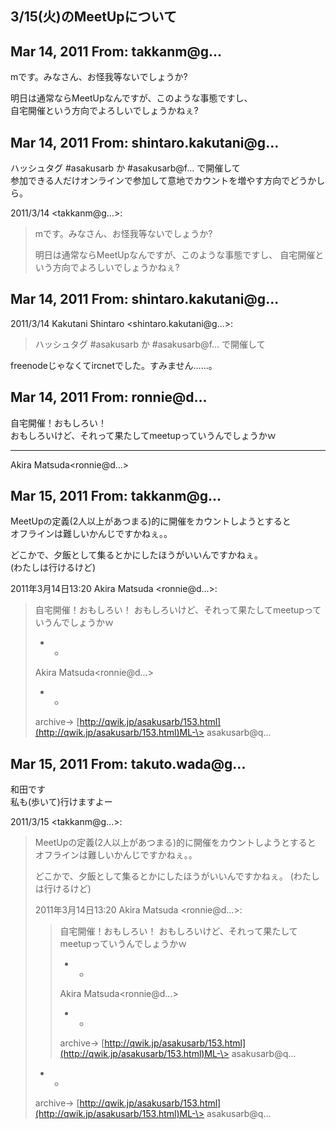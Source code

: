 ## 3/15(火)のMeetUpについて

## Mar 14, 2011 From: takkanm@g...

mです。みなさん、お怪我等ないでしょうか?

明日は通常ならMeetUpなんですが、このような事態ですし、  
自宅開催という方向でよろしいでしょうかねぇ?

## Mar 14, 2011 From: shintaro.kakutani@g...

ハッシュタグ #asakusarb か #asakusarb@f... で開催して  
参加できる人だけオンラインで参加して意地でカウントを増やす方向でどうかしら。

2011/3/14 \<takkanm@g...\>:

> mです。みなさん、お怪我等ないでしょうか?
> 
> 明日は通常ならMeetUpなんですが、このような事態ですし、 自宅開催という方向でよろしいでしょうかねぇ?
## Mar 14, 2011 From: shintaro.kakutani@g...

2011/3/14 Kakutani Shintaro \<shintaro.kakutani@g...\>:

> ハッシュタグ #asakusarb か #asakusarb@f... で開催して

freenodeじゃなくてircnetでした。すみません……。

## Mar 14, 2011 From: ronnie@d...

自宅開催！おもしろい！  
おもしろいけど、それって果たしてmeetupっていうんでしょうかｗ

* * *

Akira Matsuda\<ronnie@d...\>

## Mar 15, 2011 From: takkanm@g...

MeetUpの定義(2人以上があつまる)的に開催をカウントしようとすると  
オフラインは難しいかんじですかねぇ。。

どこかで、夕飯として集るとかにしたほうがいいんですかねぇ。  
(わたしは行けるけど)

2011年3月14日13:20 Akira Matsuda \<ronnie@d...\>:

> 自宅開催！おもしろい！ おもしろいけど、それって果たしてmeetupっていうんでしょうかｗ
> 
> - -
> 
> Akira Matsuda\<ronnie@d...\>
> 
> - -
> 
> archive-\> [http://qwik.jp/asakusarb/153.html](http://qwik.jp/asakusarb/153.html)ML-\> asakusarb@q...
## Mar 15, 2011 From: takuto.wada@g...

和田です  
私も(歩いて)行けますよー

2011/3/15 \<takkanm@g...\>:

> MeetUpの定義(2人以上があつまる)的に開催をカウントしようとすると オフラインは難しいかんじですかねぇ。。
> 
> どこかで、夕飯として集るとかにしたほうがいいんですかねぇ。 (わたしは行けるけど)
> 
> 2011年3月14日13:20 Akira Matsuda \<ronnie@d...\>:
> 
> > 自宅開催！おもしろい！ おもしろいけど、それって果たしてmeetupっていうんでしょうかｗ
> > 
> > - -
> > 
> > Akira Matsuda\<ronnie@d...\>
> > 
> > - -
> > 
> > archive-\> [http://qwik.jp/asakusarb/153.html](http://qwik.jp/asakusarb/153.html)ML-\> asakusarb@q...
> - -
> 
> archive-\> [http://qwik.jp/asakusarb/153.html](http://qwik.jp/asakusarb/153.html)ML-\> asakusarb@q...
